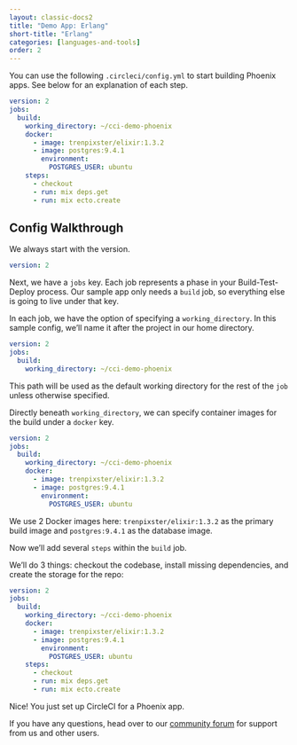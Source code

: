 ```yaml
---
layout: classic-docs2
title: "Demo App: Erlang"
short-title: "Erlang"
categories: [languages-and-tools]
order: 2
---
```


You can use the following `.circleci/config.yml` to start building Phoenix apps. See below for an explanation of each step.

```YAML
version: 2
jobs:
  build:
    working_directory: ~/cci-demo-phoenix
    docker:
      - image: trenpixster/elixir:1.3.2
      - image: postgres:9.4.1
        environment:
          POSTGRES_USER: ubuntu
    steps:
      - checkout
      - run: mix deps.get
      - run: mix ecto.create
```

## Config Walkthrough

We always start with the version.

```YAML
version: 2
```

Next, we have a `jobs` key. Each job represents a phase in your Build-Test-Deploy process. Our sample app only needs a `build` job, so everything else is going to live under that key.

In each job, we have the option of specifying a `working_directory`. In this sample config, we’ll name it after the project in our home directory.

```YAML
version: 2
jobs:
  build:
    working_directory: ~/cci-demo-phoenix
```

This path will be used as the default working directory for the rest of the `job` unless otherwise specified.

Directly beneath `working_directory`, we can specify container images for the build under a `docker` key.

```YAML
version: 2
jobs:
  build:
    working_directory: ~/cci-demo-phoenix
    docker:
      - image: trenpixster/elixir:1.3.2
      - image: postgres:9.4.1
        environment:
          POSTGRES_USER: ubuntu
```

We use 2 Docker images here: `trenpixster/elixir:1.3.2` as the primary build image and `postgres:9.4.1` as the database image.

Now we’ll add several `steps` within the `build` job.

We’ll do 3 things: checkout the codebase, install missing dependencies, and create the storage for the repo:

```YAML
version: 2
jobs:
  build:
    working_directory: ~/cci-demo-phoenix
    docker:
      - image: trenpixster/elixir:1.3.2
      - image: postgres:9.4.1
        environment:
          POSTGRES_USER: ubuntu
    steps:
      - checkout
      - run: mix deps.get
      - run: mix ecto.create
```

Nice! You just set up CircleCI for a Phoenix app.

If you have any questions, head over to our [community forum](https://discuss.circleci.com/) for support from us and other users.
